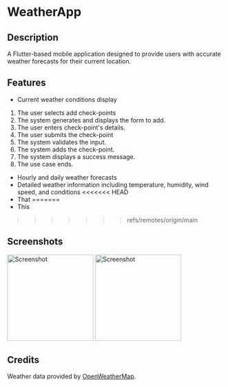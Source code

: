 # WeatherApp

## Description
A Flutter-based mobile application designed to provide users with accurate weather forecasts for their current location. 

## Features
- Current weather conditions display
1. The user selects add check-points
2. The system generates and displays the form to add.
3. The user enters check-point's details.
4. The user submits the check-point
5. The system validates the input.
6. The system adds the check-point.
7. The system displays a success message.
8. The use case ends.
- Hourly and daily weather forecasts
- Detailed weather information including temperature, humidity, wind speed, and conditions
<<<<<<< HEAD
- That
=======
- This
>>>>>>> refs/remotes/origin/main

## Screenshots
<img src="https://github.com/LSThusini/weather_app/assets/112751372/26c492cb-955d-4e02-ae8b-9a793f2722fc" alt="Screenshot" width="200"/> <img src="https://github.com/LSThusini/weather_app/assets/112751372/9aac76bd-bc4b-416c-a08c-4e1d564d1b52" alt="Screenshot" width="200"/>



## Credits
Weather data provided by [OpenWeatherMap](https://openweathermap.org/).


